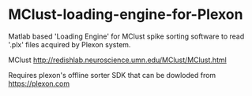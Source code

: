 # MClust-loading-engine-for-Plexon
Matlab based 'Loading Engine' for MClust spike sorting software to read '.plx' files acquired by Plexon system.

MClust 
http://redishlab.neuroscience.umn.edu/MClust/MClust.html

Requires plexon's offline sorter SDK that can be dowloded from https://plexon.com
